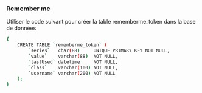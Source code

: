 ### Remember me

Utiliser le code suivant pour créer la table rememberme_token dans la base de données

````bash
{
    CREATE TABLE `rememberme_token` (
        `series`   char(88)     UNIQUE PRIMARY KEY NOT NULL,
        `value`    varchar(88)  NOT NULL,
        `lastUsed` datetime     NOT NULL,
        `class`    varchar(100) NOT NULL,
        `username` varchar(200) NOT NULL
    );
}
````
